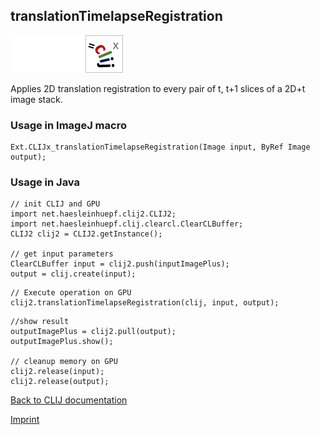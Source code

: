 ## translationTimelapseRegistration
<img src="images/mini_empty_logo.png"/><img src="images/mini_empty_logo.png"/><img src="images/mini_clijx_logo.png"/>

Applies 2D translation registration to every pair of t, t+1 slices of a 2D+t image stack.

### Usage in ImageJ macro
```
Ext.CLIJx_translationTimelapseRegistration(Image input, ByRef Image output);
```


### Usage in Java
```
// init CLIJ and GPU
import net.haesleinhuepf.clij2.CLIJ2;
import net.haesleinhuepf.clij.clearcl.ClearCLBuffer;
CLIJ2 clij2 = CLIJ2.getInstance();

// get input parameters
ClearCLBuffer input = clij2.push(inputImagePlus);
output = clij.create(input);
```

```
// Execute operation on GPU
clij2.translationTimelapseRegistration(clij, input, output);
```

```
//show result
outputImagePlus = clij2.pull(output);
outputImagePlus.show();

// cleanup memory on GPU
clij2.release(input);
clij2.release(output);
```


[Back to CLIJ documentation](https://clij.github.io/)

[Imprint](https://clij.github.io/imprint)
